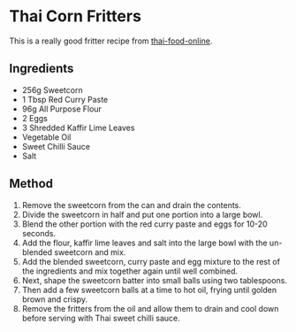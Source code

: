 # Thai Corn Fritters # 

This is a really good fritter recipe from [thai-food-online](https://www.thai-food-online.co.uk/pages/thai-corn-fritters-recipe).

## Ingredients ## 

- 256g Sweetcorn
- 1 Tbsp Red Curry Paste
- 96g All Purpose Flour
- 2 Eggs
- 3 Shredded Kaffir Lime Leaves
- Vegetable Oil
- Sweet Chilli Sauce
- Salt

## Method ## 

1. Remove the sweetcorn from the can and drain the contents.
1. Divide the sweetcorn in half and put one portion into a large bowl.
1. Blend the other portion with the red curry paste and eggs for 10-20 seconds.
1. Add the flour, kaffir lime leaves and salt into the large bowl with the un-blended sweetcorn and mix.
1. Add the blended sweetcorn, curry paste and egg mixture to the rest of the ingredients and mix together again until well combined.
1. Next, shape the sweetcorn batter into small balls using two tablespoons.
1. Then add a few sweetcorn balls at a time to hot oil, frying until golden brown and crispy.
1. Remove the fritters from the oil and allow them to drain and cool down before serving with Thai sweet chilli sauce.
